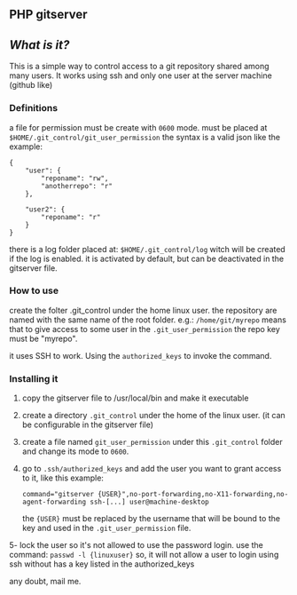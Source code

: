 ## PHP gitserver ##

## _What is it?_ ###
This is a simple way to control access to a git repository shared among
many users. It works using ssh and only one user at the server machine (github like)


### Definitions ###
a file for permission must be create with `0600` mode. must be placed at
`$HOME/.git_control/git_user_permission`
the syntax is a valid json like the example:
    
    {
        "user": {
            "reponame": "rw",
            "anotherrepo": "r"
        },

        "user2": {
            "reponame": "r"
        }
    }

there is a log folder placed at:
`$HOME/.git_control/log`
witch will be created if the log is enabled. it is activated by default, but can be deactivated in the gitserver file.



### How to use ###
create the folter .git_control under the home linux user.
the repository are named with the same name of the root folder.
e.g.:
`/home/git/myrepo`
means that to give access to some user in the `.git_user_permission`
the repo key must be "myrepo".

it uses SSH to work. Using the `authorized_keys` to invoke the command.



### Installing it ###
1. copy the gitserver file to /usr/local/bin and make it executable

2. create a directory `.git_control` under the home of the linux user. (it can be configurable in the gitserver file)

3. create a file named `git_user_permission` under this `.git_control`
    folder and change its mode to `0600`.

4. go to `.ssh/authorized_keys` and add the user you want to grant access
    to it, like this example:

   `command="gitserver {USER}",no-port-forwarding,no-X11-forwarding,no-agent-forwarding ssh-[...] user@machine-desktop`

   the `{USER}` must be replaced by the username that will be bound to the key and used in the `.git_user_permission` file.


5- lock the user so it's not allowed to use the password login.
    use the command:
    `passwd -l {linuxuser}`
    so, it will not allow a user to login using ssh without has a key listed in the authorized_keys

any doubt, mail me.
